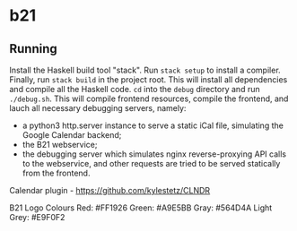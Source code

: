 # b21

## Running

Install the Haskell build tool "stack".
Run `stack setup` to install a compiler.
Finally, run `stack build` in the project root. This will install all
dependencies and compile all the Haskell code.
`cd` into the `debug` directory and run `./debug.sh`. This will compile
frontend resources, compile the frontend, and lauch all necessary debugging
servers, namely:

  * a python3 http.server instance to serve a static iCal file, simulating
    the Google Calendar backend;
  * the B21 webservice;
  * the debugging server which simulates nginx reverse-proxying API calls to
    the webservice, and other requests are tried to be served statically from
    the frontend.

Calendar plugin - https://github.com/kylestetz/CLNDR

B21 Logo Colours
Red: #FF1926
Green: #A9E5BB
Gray: #564D4A
Light Grey: #E9F0F2
